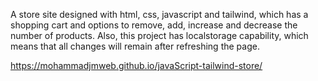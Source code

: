 A store site designed with html, css, javascript and tailwind, which has a shopping cart and options to remove, add, increase and decrease the number of products. Also, this project has localstorage capability, which means that all changes will remain after refreshing the page.

https://mohammadjmweb.github.io/javaScript-tailwind-store/
